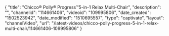{
    "title": "Chicco&reg; Polly&reg; Progress&trade;5-in-1 Relax Multi-Chair",
    "description": "",
    "channelid": "114661406",
    "videoid": "109995806",
    "date_created": "1502523942",
    "date_modified": "1510695557",
    "type": "captivate",
    "layout": "channelVideo",
    "url": "\/latest-videos\/chicco-polly-progress-5-in-1-relax-multi-chair\/114661406-109995806"
}